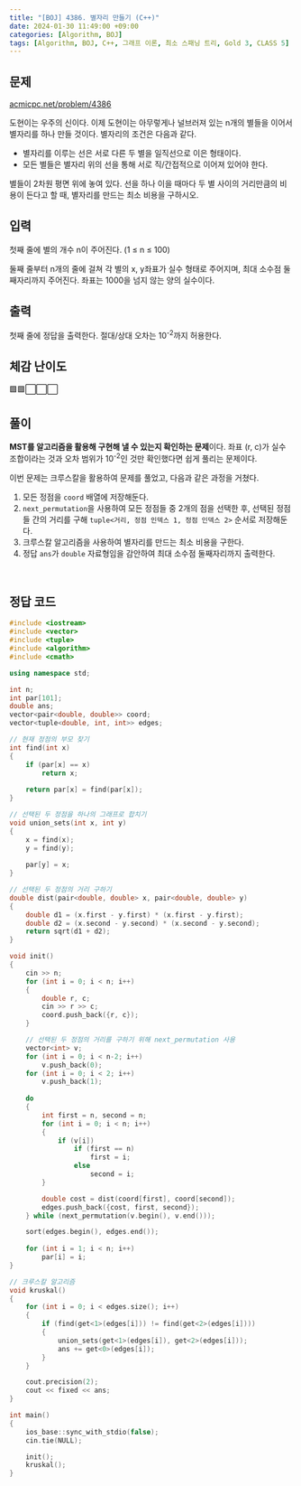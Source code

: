 ```yaml
---
title: "[BOJ] 4386. 별자리 만들기 (C++)"
date: 2024-01-30 11:49:00 +09:00
categories: [Algorithm, BOJ]
tags: [Algorithm, BOJ, C++, 그래프 이론, 최소 스패닝 트리, Gold 3, CLASS 5]
---
```

## **문제**
[acmicpc.net/problem/4386](https://www.acmicpc.net/problem/4386)

도현이는 우주의 신이다. 이제 도현이는 아무렇게나 널브러져 있는 n개의 별들을 이어서 별자리를 하나 만들 것이다. 별자리의 조건은 다음과 같다.

- 별자리를 이루는 선은 서로 다른 두 별을 일직선으로 이은 형태이다.
- 모든 별들은 별자리 위의 선을 통해 서로 직/간접적으로 이어져 있어야 한다.

별들이 2차원 평면 위에 놓여 있다. 선을 하나 이을 때마다 두 별 사이의 거리만큼의 비용이 든다고 할 때, 별자리를 만드는 최소 비용을 구하시오.
<br>

## **입력**
첫째 줄에 별의 개수 n이 주어진다. (1 ≤ n ≤ 100)

둘째 줄부터 n개의 줄에 걸쳐 각 별의 x, y좌표가 실수 형태로 주어지며, 최대 소수점 둘째자리까지 주어진다. 좌표는 1000을 넘지 않는 양의 실수이다.
<br>

## **출력**
첫째 줄에 정답을 출력한다. 절대/상대 오차는 10<sup>-2</sup>까지 허용한다.
<br>

## **체감 난이도**
🟩🟩⬜⬜⬜
<br>

## **풀이**
**MST를 알고리즘을 활용해 구현해 낼 수 있는지 확인하는 문제**이다. 좌표 (r, c)가 실수 조합이라는 것과 오차 범위가 10<sup>-2</sup>인 것만 확인했다면 쉽게 풀리는 문제이다.

이번 문제는 크루스칼을 활용하여 문제를 풀었고, 다음과 같은 과정을 거쳤다.

1. 모든 정점을 `coord` 배열에 저장해둔다.
2. `next_permutation`을 사용하여 모든 정점들 중 2개의 점을 선택한 후, 선택된 정점들 간의 거리를 구해 `tuple<거리, 정점 인덱스 1, 정점 인덱스 2>` 순서로 저장해둔다.
3. 크루스칼 알고리즘을 사용하여 별자리를 만드는 최소 비용을 구한다.
4. 정답 `ans`가 `double` 자료형임을 감안하여 최대 소수점 둘째자리까지 출력한다.
<br>

## **정답 코드**
```c++
#include <iostream>
#include <vector>
#include <tuple>
#include <algorithm>
#include <cmath>

using namespace std;

int n;
int par[101];
double ans;
vector<pair<double, double>> coord;
vector<tuple<double, int, int>> edges;

// 현재 정점의 부모 찾기
int find(int x)
{
    if (par[x] == x)
        return x;
    
    return par[x] = find(par[x]);
}

// 선택된 두 정점을 하나의 그래프로 합치기
void union_sets(int x, int y)
{
    x = find(x);
    y = find(y);
    
    par[y] = x;
}

// 선택된 두 정점의 거리 구하기
double dist(pair<double, double> x, pair<double, double> y)
{
    double d1 = (x.first - y.first) * (x.first - y.first);
    double d2 = (x.second - y.second) * (x.second - y.second); 
    return sqrt(d1 + d2);
}

void init()
{
    cin >> n;
    for (int i = 0; i < n; i++)
    {
        double r, c;
        cin >> r >> c;
        coord.push_back({r, c});
    }

    // 선택된 두 정점의 거리를 구하기 위해 next_permutation 사용
    vector<int> v;
    for (int i = 0; i < n-2; i++)
        v.push_back(0);
    for (int i = 0; i < 2; i++)
        v.push_back(1);
    
    do
    {
        int first = n, second = n;
        for (int i = 0; i < n; i++)
        {
            if (v[i])
                if (first == n)
                    first = i;
                else
                    second = i;
        }

        double cost = dist(coord[first], coord[second]);
        edges.push_back({cost, first, second});
    } while (next_permutation(v.begin(), v.end()));

    sort(edges.begin(), edges.end());
    
    for (int i = 1; i < n; i++)
        par[i] = i;
}

// 크루스칼 알고리즘
void kruskal()
{
    for (int i = 0; i < edges.size(); i++)
    {
        if (find(get<1>(edges[i])) != find(get<2>(edges[i])))
        {
            union_sets(get<1>(edges[i]), get<2>(edges[i]));
            ans += get<0>(edges[i]);
        }
    }

    cout.precision(2);
    cout << fixed << ans;
}

int main()
{
    ios_base::sync_with_stdio(false);
    cin.tie(NULL);

    init();
    kruskal();
}
```